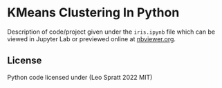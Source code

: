 # KMeans Clustering In Python
Description of code/project given under the `iris.ipynb` file which can be viewed in Jupyter Lab or previewed online at [nbviewer.org](https://nbviewer.org/github/enchanted-code/python-kmeans-clustering/blob/main/iris.ipynb#).

## License
Python code licensed under (Leo Spratt 2022 MIT)
